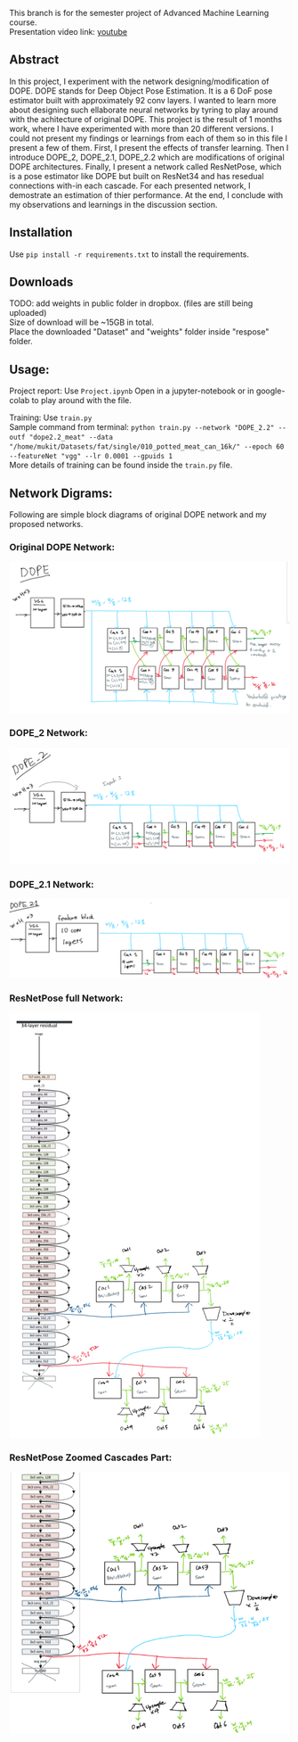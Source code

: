 This branch is for the semester project of Advanced Machine Learning course.  
Presentation video link: [youtube](https://youtu.be/wGJTIeSog-k) 
  
## Abstract
In this project, I experiment with the network designing/modification of DOPE. 
DOPE stands for Deep Object Pose Estimation. It is a 6 DoF pose estimator built 
with approximately 92 conv layers. I wanted to learn more about designing such 
ellaborate neural networks by tyring to play around with the achitecture of 
original DOPE. This project is the result of 1 months work, where I have experimented with 
more than 20 different versions. I could not present my findings or learnings from each of them 
so in this file I present a few of them. First, I present the effects of transfer learning. 
Then I introduce DOPE_2, DOPE_2.1, DOPE_2.2 which are modifications of original DOPE 
architectures. Finally, I present a network called ResNetPose, which is a pose estimator 
like DOPE but built on ResNet34 and has resedual connections with-in each cascade. For each 
presented network, I demostrate an estimation of thier performance. At the end, I conclude with 
my observations and learnings in the discussion section.

## Installation
Use `pip install -r requirements.txt` to install the requirements.

## Downloads
TODO: add weights in public folder in dropbox. (files are still being uploaded)  
Size of download will be ~15GB in total.    
Place the downloaded "Dataset" and "weights" folder inside "respose" folder.

## Usage:
Project report: Use `Project.ipynb`
Open in a jupyter-notebook or in google-colab to play around with the file.  

Training: Use `train.py`  
Sample command from terminal: 
`python train.py --network "DOPE_2.2" --outf "dope2.2_meat" --data "/home/mukit/Datasets/fat/single/010_potted_meat_can_16k/" --epoch 60 --featureNet "vgg" --lr 0.0001 --gpuids 1`  
More details of training can be found inside the `train.py` file.

## Network Digrams:
Following are simple block diagrams of original DOPE network and my proposed networks.
 
### Original DOPE Network:
![Original DOPE](docs/DOPE_diagram.png)

### DOPE_2 Network:
![DOPE_2](docs/DOPE_2.png)

### DOPE_2.1 Network:
![DOPE_2.1](docs/DOPE_2.1.png)

### ResNetPose full Network:
![ResNetPose](docs/ResnetPose_part1.png)

### ResNetPose Zoomed Cascades Part:
![ResNetPose](docs/ResnetPose_part2.png)


